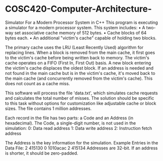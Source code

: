 # COSC420-Computer-Architecture-
Simulator For a Modern Processor System in C++
This program is executing a simulator for a modern processor system. This
system includes:
• A two-way set associative cache memory of 512 bytes.
• Cache blocks of 64 bytes each.
• An additional "victim's cache" capable of holding two blocks.

The primary cache uses the LRU (Least Recently Used) algorithm for replacing lines. When a block is
removed from the main cache, it first goes to the victim's cache before being written back to memory. The victim's cache operates on a FIFO (First In, First Out) basis. A new block entering the victim's cache displaces the oldest block. If an address is needed and not found in the main cache but is in the victim's cache, it's moved back to the main cache (and concurrently removed from the victim's cache). This does not count as a cache miss.

This software will process the file 'data.txt', which simulates cache requests and calculates the total number of misses. The solution should be specific to this task without options for customization like adjustable cache or block sizes.
The file contains 1 million addresses.

Each record in the file has two parts: a Code and an Address (in hexadecimal).
The Code, a single-digit number, is not used in the simulation:
0: Data read address
1: Data write address
2: Instruction fetch address

The Address is the key information for the simulation.
Example Entries in the Data File:
2 415130
0 1010acac
2 415134
Addresses are 32-bit. If an address is shorter, it should be zero-padded.
